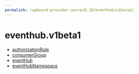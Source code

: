 ```yaml
---
permalink: /upbound-provider-azure/0.19/eventhub/v1beta1/
---
```


# eventhub.v1beta1



* [authorizationRule](authorizationRule.md)
* [consumerGroup](consumerGroup.md)
* [eventHub](eventHub.md)
* [eventHubNamespace](eventHubNamespace.md)